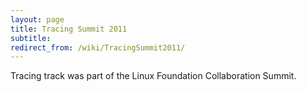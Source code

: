 ```yaml
---
layout: page
title: Tracing Summit 2011
subtitle: 
redirect_from: /wiki/TracingSummit2011/
---
```


Tracing track was part of the Linux Foundation Collaboration Summit.
